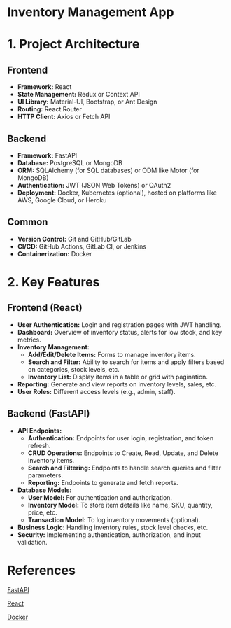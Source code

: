 # Inventory Management App

# 1. Project Architecture

## Frontend

- **Framework:** React
- **State Management:** Redux or Context API
- **UI Library:** Material-UI, Bootstrap, or Ant Design
- **Routing:** React Router
- **HTTP Client:** Axios or Fetch API

## Backend

- **Framework:** FastAPI
- **Database:** PostgreSQL or MongoDB
- **ORM:** SQLAlchemy (for SQL databases) or ODM like Motor (for MongoDB)
- **Authentication:** JWT (JSON Web Tokens) or OAuth2
- **Deployment:** Docker, Kubernetes (optional), hosted on platforms like AWS, Google Cloud, or Heroku

## Common

- **Version Control:** Git and GitHub/GitLab
- **CI/CD:** GitHub Actions, GitLab CI, or Jenkins
- **Containerization:** Docker

# 2. Key Features

## Frontend (React)

- **User Authentication:** Login and registration pages with JWT handling.
- **Dashboard:** Overview of inventory status, alerts for low stock, and key metrics.
- **Inventory Management:**
  - **Add/Edit/Delete Items:** Forms to manage inventory items.
  - **Search and Filter:** Ability to search for items and apply filters based on categories, stock levels, etc.
  - **Inventory List:** Display items in a table or grid with pagination.
- **Reporting:** Generate and view reports on inventory levels, sales, etc.
- **User Roles:** Different access levels (e.g., admin, staff).

## Backend (FastAPI)

- **API Endpoints:**
  - **Authentication:** Endpoints for user login, registration, and token refresh.
  - **CRUD Operations:** Endpoints to Create, Read, Update, and Delete inventory items.
  - **Search and Filtering:** Endpoints to handle search queries and filter parameters.
  - **Reporting:** Endpoints to generate and fetch reports.
- **Database Models:**
  - **User Model:** For authentication and authorization.
  - **Inventory Model:** To store item details like name, SKU, quantity, price, etc.
  - **Transaction Model:** To log inventory movements (optional).
- **Business Logic:** Handling inventory rules, stock level checks, etc.
- **Security:** Implementing authentication, authorization, and input validation.


# References
[FastAPI](https://fastapi.tiangolo.com/learn/)

[React](https://react.dev/reference/react)

[Docker](https://docs.docker.com/)